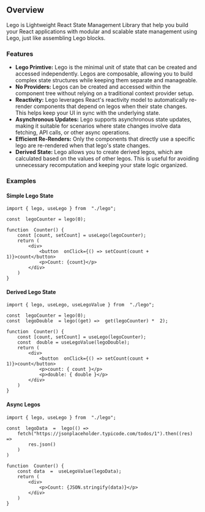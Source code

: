 ## Overview

Lego is Lightweight React State Management Library that help you build your React applications with modular and scalable state management using Lego, just like assembling Lego blocks.

### Features

- **Lego Primtive:** Lego is the minimal unit of state that can be created and accessed independently. Legos are composable, allowing you to build complex state structures while keeping them separate and manageable.
- **No Providers:** Legos can be created and accessed within the component tree without relying on a traditional context provider setup.
- **Reactivity:** Lego leverages React's reactivity model to automatically re-render components that depend on legos when their state changes. This helps keep your UI in sync with the underlying state.
- **Asynchronous Updates:** Lego supports asynchronous state updates, making it suitable for scenarios where state changes involve data fetching, API calls, or other async operations.
- **Efficient Re-Renders:** Only the components that directly use a specific lego are re-rendered when that lego's state changes.
- **Derived State:** Lego allows you to create derived legos, which are calculated based on the values of other legos. This is useful for avoiding unnecessary recomputation and keeping your state logic organized.

### Examples

#### Simple Lego State

    import { lego, useLego } from  "./lego";

    const  legoCounter = lego(0);

    function  Counter() {
        const [count, setCount] = useLego(legoCounter);
        return (
    		<div>
    			<button  onClick={() => setCount(count + 1)}>count</button>
    			<p>Count: {count}</p>
    		</div>
    	)
    }

#### Derived Lego State

    import { lego, useLego, useLegoValue } from  "./lego";

    const  legoCounter = lego(0);
    const  legoDouble  = lego((get) =>  get(legoCounter) *  2);

    function  Counter() {
        const [count, setCount] = useLego(legoCounter);
        const  double = useLegoValue(legoDouble);
        return (
    		<div>
    			<button  onClick={() => setCount(count + 1)}>count</button>
    			<p>count: { count }</p>
    			<p>double: { double }</p>
    		</div>
    	)
    }

#### Async Legos

    import { lego, useLego } from  "./lego";

    const  legoData  =  lego(() =>
    	fetch("https://jsonplaceholder.typicode.com/todos/1").then((res) =>
    		res.json()
    	)
    )

    function  Counter() {
        const data  =  useLegoValue(legoData);
        return (
    		<div>
    			<p>Count: {JSON.stringify(data)}</p>
    		</div>
    	)
    }
